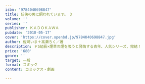 ```yaml
---
isbn: '9784040698847'
title: 任侠の男に飼われています。　3
volume: ''
series: ''
publisher: ＫＡＤＯＫＡＷＡ
pubdate: '2018-05-17'
cover: 'https://cover.openbd.jp/9784040698847.jpg'
author: 佐崎いま＋高瀬ろく／著
description: ドS組長×煙草の煙を吸うと発情する青年、人気シリーズ、完結！
price: '680'
genre: ''
target: 一般
format: コミック
content: コミックス・劇画

---
```


